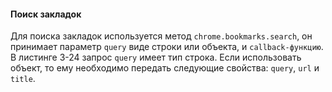 #### Поиск закладок

Для поиска закладок используется метод `chrome.bookmarks.search`, он принимает параметр `query` виде строки или объекта, и `callback-функцию`. В листинге 3-24 запрос `query` имеет тип строка. Если использовать объект, то ему необходимо передать следующие свойства: `query`, `url` и `title`.


